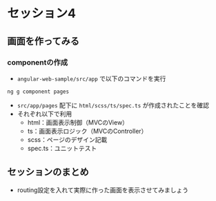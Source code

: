 # セッション4
## 画面を作ってみる
### componentの作成
-  `angular-web-sample/src/app` で以下のコマンドを実行

```
ng g component pages
```

-  `src/app/pages` 配下に `html/scss/ts/spec.ts` が作成されたことを確認
- それぞれ以下で利用
  + html：画面表示制御（MVCのView）
  + ts：画面表示ロジック（MVCのController）
  + scss：ページのデザイン記載
  + spec.ts：ユニットテスト

## セッションのまとめ
- routing設定を入れて実際に作った画面を表示させてみましょう